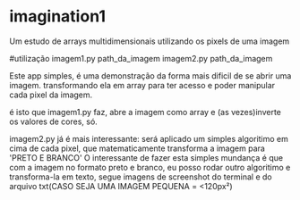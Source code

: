 # imagination1
Um estudo de arrays multidimensionais utilizando os pixels de uma imagem

#utilização
imagem1.py path_da_imagem
imagem2.py path_da_imagem

Este app simples, é uma demonstração da forma mais dificil de se abrir uma imagem.
transformando ela em array para ter acesso e poder manipular cada pixel da imagem.

é isto que imagem1.py faz, abre a imagem como array e (as vezes)inverte os valores de cores, só.

imagem2.py já é mais interessante:
  será aplicado um simples algoritimo em cima de cada pixel, que matematicamente transforma a imagem para 'PRETO E BRANCO'
  O interessante de fazer esta simples mundança é que com a imagem no formato preto e branco, eu posso rodar outro algoritimo e transforma-la em texto, segue imagens de screenshot do terminal e do arquivo txt(CASO SEJA UMA IMAGEM PEQUENA = <120px²)
